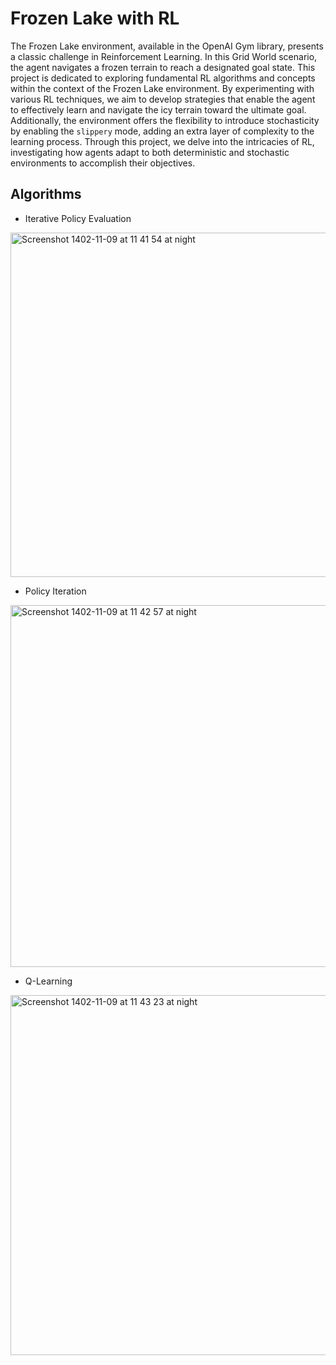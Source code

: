 # Frozen Lake with RL

The Frozen Lake environment, available in the OpenAI Gym library, presents a classic challenge in Reinforcement Learning. In this Grid World scenario, the agent navigates a frozen terrain to reach a designated goal state. This project is dedicated to exploring fundamental RL algorithms and concepts within the context of the Frozen Lake environment. By experimenting with various RL techniques, we aim to develop strategies that enable the agent to effectively learn and navigate the icy terrain toward the ultimate goal. Additionally, the environment offers the flexibility to introduce stochasticity by enabling the `slippery` mode, adding an extra layer of complexity to the learning process. Through this project, we delve into the intricacies of RL, investigating how agents adapt to both deterministic and stochastic environments to accomplish their objectives.

## Algorithms
- Iterative Policy Evaluation

<img width="551" alt="Screenshot 1402-11-09 at 11 41 54 at night" src="https://github.com/KimiaMontazeri/frozen-lake/assets/74766782/23043d59-828c-4c2e-9f4e-ffab4a518a4a">
 
- Policy Iteration

<img width="579" alt="Screenshot 1402-11-09 at 11 42 57 at night" src="https://github.com/KimiaMontazeri/frozen-lake/assets/74766782/430e7d6d-c900-4961-987f-c586a4e7af37">

- Q-Learning

<img width="576" alt="Screenshot 1402-11-09 at 11 43 23 at night" src="https://github.com/KimiaMontazeri/frozen-lake/assets/74766782/a8326632-ecfd-4e4c-8b17-a3cfb974c4d7">

